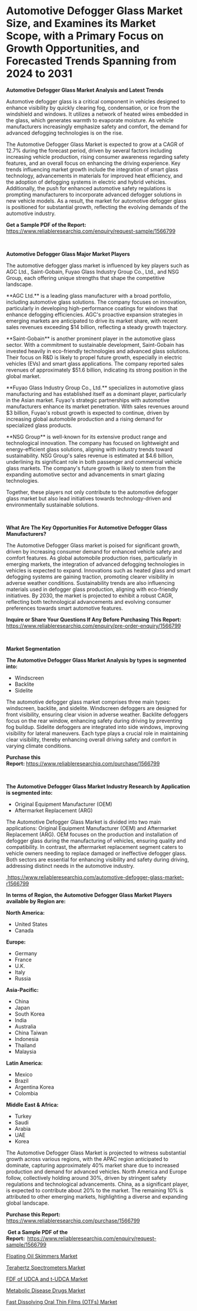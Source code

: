<p><h1>Automotive Defogger Glass Market Size, and Examines its Market Scope, with a Primary Focus on Growth Opportunities, and Forecasted Trends Spanning from 2024 to 2031</h1></p><p><strong>Automotive Defogger Glass Market Analysis and Latest Trends</strong></p>
<p><p>Automotive defogger glass is a critical component in vehicles designed to enhance visibility by quickly clearing fog, condensation, or ice from the windshield and windows. It utilizes a network of heated wires embedded in the glass, which generates warmth to evaporate moisture. As vehicle manufacturers increasingly emphasize safety and comfort, the demand for advanced defogging technologies is on the rise.</p><p>The Automotive Defogger Glass Market is expected to grow at a CAGR of 12.7% during the forecast period, driven by several factors including increasing vehicle production, rising consumer awareness regarding safety features, and an overall focus on enhancing the driving experience. Key trends influencing market growth include the integration of smart glass technology, advancements in materials for improved heat efficiency, and the adoption of defogging systems in electric and hybrid vehicles. Additionally, the push for enhanced automotive safety regulations is prompting manufacturers to incorporate advanced defogger solutions in new vehicle models. As a result, the market for automotive defogger glass is positioned for substantial growth, reflecting the evolving demands of the automotive industry.</p></p>
<p><strong>Get a Sample PDF of the Report:&nbsp;</strong> <a href="https://www.reliableresearchiq.com/enquiry/request-sample/1566799?utm_campaign=1412&utm_medium=2&utm_source=Github&utm_content=ia&utm_term=11102024&utm_id=automotive-defogger-glass">https://www.reliableresearchiq.com/enquiry/request-sample/1566799</a></p>
<p>&nbsp;</p>
<p><strong>Automotive Defogger Glass Major Market Players</strong></p>
<p><p>The automotive defogger glass market is influenced by key players such as AGC Ltd., Saint-Gobain, Fuyao Glass Industry Group Co., Ltd., and NSG Group, each offering unique strengths that shape the competitive landscape.</p><p>**AGC Ltd.** is a leading glass manufacturer with a broad portfolio, including automotive glass solutions. The company focuses on innovation, particularly in developing high-performance coatings for windows that enhance defogging efficiencies. AGC's proactive expansion strategies in emerging markets are anticipated to drive its market share, with recent sales revenues exceeding $14 billion, reflecting a steady growth trajectory.</p><p>**Saint-Gobain** is another prominent player in the automotive glass sector. With a commitment to sustainable development, Saint-Gobain has invested heavily in eco-friendly technologies and advanced glass solutions. Their focus on R&D is likely to propel future growth, especially in electric vehicles (EVs) and smart glass applications. The company reported sales revenues of approximately $51.6 billion, indicating its strong position in the global market.</p><p>**Fuyao Glass Industry Group Co., Ltd.** specializes in automotive glass manufacturing and has established itself as a dominant player, particularly in the Asian market. Fuyao's strategic partnerships with automotive manufacturers enhance its market penetration. With sales revenues around $3 billion, Fuyao's robust growth is expected to continue, driven by increasing global automobile production and a rising demand for specialized glass products.</p><p>**NSG Group** is well-known for its extensive product range and technological innovation. The company has focused on lightweight and energy-efficient glass solutions, aligning with industry trends toward sustainability. NSG Group's sales revenue is estimated at $4.6 billion, underlining its significant role in both passenger and commercial vehicle glass markets. The company's future growth is likely to stem from the expanding automotive sector and advancements in smart glazing technologies.</p><p>Together, these players not only contribute to the automotive defogger glass market but also lead initiatives towards technology-driven and environmentally sustainable solutions.</p></p>
<p>&nbsp;</p>
<p><strong>What Are The Key Opportunities For Automotive Defogger Glass Manufacturers?</strong></p>
<p><p>The Automotive Defogger Glass market is poised for significant growth, driven by increasing consumer demand for enhanced vehicle safety and comfort features. As global automobile production rises, particularly in emerging markets, the integration of advanced defogging technologies in vehicles is expected to expand. Innovations such as heated glass and smart defogging systems are gaining traction, promoting clearer visibility in adverse weather conditions. Sustainability trends are also influencing materials used in defogger glass production, aligning with eco-friendly initiatives. By 2030, the market is projected to exhibit a robust CAGR, reflecting both technological advancements and evolving consumer preferences towards smart automotive features.</p></p>
<p><strong>Inquire or Share Your Questions If Any Before Purchasing This Report:</strong> <a href="https://www.reliableresearchiq.com/enquiry/pre-order-enquiry/1566799?utm_campaign=1412&utm_medium=2&utm_source=Github&utm_content=ia&utm_term=11102024&utm_id=automotive-defogger-glass">https://www.reliableresearchiq.com/enquiry/pre-order-enquiry/1566799</a></p>
<p>&nbsp;</p>
<p><strong>Market Segmentation</strong></p>
<p><strong>The Automotive Defogger Glass Market Analysis by types is segmented into:</strong></p>
<p><ul><li>Windscreen</li><li>Backlite</li><li>Sidelite</li></ul></p>
<p><p>The automotive defogger glass market comprises three main types: windscreen, backlite, and sidelite. Windscreen defoggers are designed for front visibility, ensuring clear vision in adverse weather. Backlite defoggers focus on the rear window, enhancing safety during driving by preventing fog buildup. Sidelite defoggers are integrated into side windows, improving visibility for lateral maneuvers. Each type plays a crucial role in maintaining clear visibility, thereby enhancing overall driving safety and comfort in varying climate conditions.</p></p>
<p><strong>Purchase this Report:&nbsp;</strong><a href="https://www.reliableresearchiq.com/purchase/1566799?utm_campaign=1412&utm_medium=2&utm_source=Github&utm_content=ia&utm_term=11102024&utm_id=automotive-defogger-glass">https://www.reliableresearchiq.com/purchase/1566799</a></p>
<p>&nbsp;</p>
<p><strong>The Automotive Defogger Glass Market Industry Research by Application is segmented into:</strong></p>
<p><ul><li>Original Equipment Manufacturer (OEM)</li><li>Aftermarket Replacement (ARG)</li></ul></p>
<p><p>The Automotive Defogger Glass Market is divided into two main applications: Original Equipment Manufacturer (OEM) and Aftermarket Replacement (ARG). OEM focuses on the production and installation of defogger glass during the manufacturing of vehicles, ensuring quality and compatibility. In contrast, the aftermarket replacement segment caters to vehicle owners needing to replace damaged or ineffective defogger glass. Both sectors are essential for enhancing visibility and safety during driving, addressing distinct needs in the automotive industry.</p></p>
<p><a href="https://www.reliableresearchiq.com/automotive-defogger-glass-market-r1566799?utm_campaign=1412&utm_medium=2&utm_source=Github&utm_content=ia&utm_term=11102024&utm_id=automotive-defogger-glass">&nbsp;https://www.reliableresearchiq.com/automotive-defogger-glass-market-r1566799</a></p>
<p><strong>In terms of Region, the Automotive Defogger Glass Market Players available by Region are:</strong></p>
<p>
    <p> <strong> North America: </strong>
        <ul>
            <li>United States</li>
            <li>Canada</li>
        </ul>
        </p> 
    <p> <strong> Europe: </strong>
        <ul>
            <li>Germany</li>
            <li>France</li>
            <li>U.K.</li>
            <li>Italy</li>
            <li>Russia</li>
        </ul>
        </p> 
    <p> <strong> Asia-Pacific: </strong>
        <ul>
            <li>China</li>
            <li>Japan</li>
            <li>South Korea</li>
            <li>India</li>
            <li>Australia</li>
            <li>China Taiwan</li>
            <li>Indonesia</li>
            <li>Thailand</li>
            <li>Malaysia</li>
        </ul>
        </p> 
    <p> <strong> Latin America: </strong>
        <ul>
            <li>Mexico</li>
            <li>Brazil</li>
            <li>Argentina Korea</li>
            <li>Colombia</li>
        </ul>
        </p> 
    <p> <strong> Middle East & Africa: </strong>
        <ul>
            <li>Turkey</li>
            <li>Saudi</li>
            <li>Arabia</li>
            <li>UAE</li>
            <li>Korea</li>
        </ul>
    </p>
    </p>
<p><p>The Automotive Defogger Glass Market is projected to witness substantial growth across various regions, with the APAC region anticipated to dominate, capturing approximately 40% market share due to increased production and demand for advanced vehicles. North America and Europe follow, collectively holding around 30%, driven by stringent safety regulations and technological advancements. China, as a significant player, is expected to contribute about 20% to the market. The remaining 10% is attributed to other emerging markets, highlighting a diverse and expanding global landscape.</p></p>
<p><strong>Purchase this Report: </strong><a href="https://www.reliableresearchiq.com/purchase/1566799?utm_campaign=1412&utm_medium=2&utm_source=Github&utm_content=ia&utm_term=11102024&utm_id=automotive-defogger-glass">https://www.reliableresearchiq.com/purchase/1566799</a></p>
<p>&nbsp;<strong>Get a Sample PDF of the Report:&nbsp;&nbsp;</strong><a href="https://www.reliableresearchiq.com/enquiry/request-sample/1566799?utm_campaign=1412&utm_medium=2&utm_source=Github&utm_content=ia&utm_term=11102024&utm_id=automotive-defogger-glass">https://www.reliableresearchiq.com/enquiry/request-sample/1566799</a></p>
<p><strong></strong></p>
<p><p><a href="https://issuu.com/reportprime-2/docs/floating-oil-skimmers-market-size-2_66d1f2bf4ca250?utm_campaign=1412&utm_medium=2&utm_source=Github&utm_content=ia&utm_term=11102024&utm_id=automotive-defogger-glass">Floating Oil Skimmers Market</a></p><p><a href="https://issuu.com/reportprime-2/docs/terahertz-spectrometers-market-size_5cb149d3458748?utm_campaign=1412&utm_medium=2&utm_source=Github&utm_content=ia&utm_term=11102024&utm_id=automotive-defogger-glass">Terahertz Spectrometers Market</a></p><p><a href="https://www.linkedin.com/pulse/market-dynamics-future-trends-global-fdf-udca-t-udca-sector-forecasted-pl3pf?utm_campaign=1412&utm_medium=2&utm_source=Github&utm_content=ia&utm_term=11102024&utm_id=automotive-defogger-glass">FDF of UDCA and t-UDCA Market</a></p><p><a href="https://www.linkedin.com/pulse/metabolic-disease-drugs-market-outlook-complete-industry-analysis-gdyrf?utm_campaign=1412&utm_medium=2&utm_source=Github&utm_content=ia&utm_term=11102024&utm_id=automotive-defogger-glass">Metabolic Disease Drugs Market</a></p><p><a href="https://www.linkedin.com/pulse/fast-dissolving-oral-thin-films-otfs-market-strategic-insights-v91uf?utm_campaign=1412&utm_medium=2&utm_source=Github&utm_content=ia&utm_term=11102024&utm_id=automotive-defogger-glass">Fast Dissolving Oral Thin Films (OTFs) Market</a></p></p>